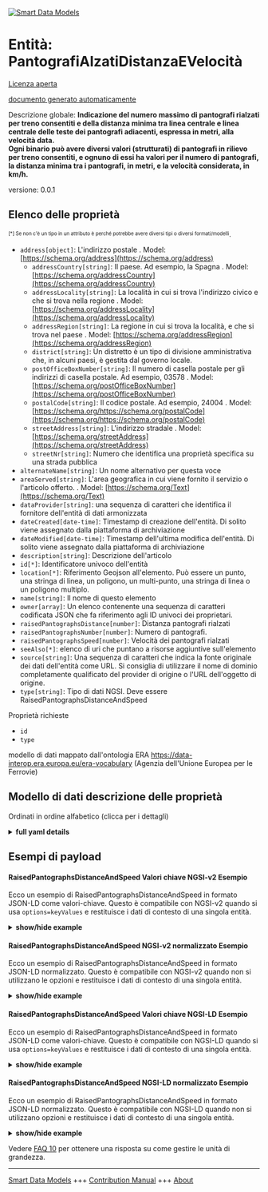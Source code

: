 <!-- 10-Header -->
    
[![Smart Data Models](https://smartdatamodels.org/wp-content/uploads/2022/01/SmartDataModels_logo.png "Logo")](https://smartdatamodels.org)    

Entità: PantografiAlzatiDistanzaEVelocità    
=========================================
<!-- /10-Header -->
    
<!-- 15-License -->
    

[Licenza aperta](https://github.com/smart-data-models//dataModel.ERA/blob/master/RaisedPantographsDistanceAndSpeed/LICENSE.md)    

[documento generato automaticamente](https://docs.google.com/presentation/d/e/2PACX-1vTs-Ng5dIAwkg91oTTUdt8ua7woBXhPnwavZ0FxgR8BsAI_Ek3C5q97Nd94HS8KhP-r_quD4H0fgyt3/pub?start=false&loop=false&delayms=3000#slide=id.gb715ace035_0_60)    
<!-- /15-License -->
    
<!-- 20-Description -->
    

Descrizione globale: **Indicazione del numero massimo di pantografi rialzati per treno consentiti e della distanza minima tra linea centrale e linea centrale delle teste dei pantografi adiacenti, espressa in metri, alla velocità data.    
Ogni binario può avere diversi valori (strutturati) di pantografi in rilievo per treno consentiti, e ognuno di essi ha valori per il numero di pantografi, la distanza minima tra i pantografi, in metri, e la velocità considerata, in km/h.**    

versione: 0.0.1    
<!-- /20-Description -->
    
<!-- 30-PropertiesList -->
    

## Elenco delle proprietà    

<sup><sub>[*] Se non c'è un tipo in un attributo è perché potrebbe avere diversi tipi o diversi formati/modelli</sub></sup>.    
- `address[object]`: L'indirizzo postale  . Model: [https://schema.org/address](https://schema.org/address)
	- `addressCountry[string]`: Il paese. Ad esempio, la Spagna  . Model: [https://schema.org/addressCountry](https://schema.org/addressCountry)    
	- `addressLocality[string]`: La località in cui si trova l'indirizzo civico e che si trova nella regione  . Model: [https://schema.org/addressLocality](https://schema.org/addressLocality)    
	- `addressRegion[string]`: La regione in cui si trova la località, e che si trova nel paese  . Model: [https://schema.org/addressRegion](https://schema.org/addressRegion)    
	- `district[string]`: Un distretto è un tipo di divisione amministrativa che, in alcuni paesi, è gestita dal governo locale.      
	- `postOfficeBoxNumber[string]`: Il numero di casella postale per gli indirizzi di casella postale. Ad esempio, 03578  . Model: [https://schema.org/postOfficeBoxNumber](https://schema.org/postOfficeBoxNumber)    
	- `postalCode[string]`: Il codice postale. Ad esempio, 24004  . Model: [https://schema.org/https://schema.org/postalCode](https://schema.org/https://schema.org/postalCode)    
	- `streetAddress[string]`: L'indirizzo stradale  . Model: [https://schema.org/streetAddress](https://schema.org/streetAddress)    
	- `streetNr[string]`: Numero che identifica una proprietà specifica su una strada pubblica      
- `alternateName[string]`: Un nome alternativo per questa voce  
- `areaServed[string]`: L'area geografica in cui viene fornito il servizio o l'articolo offerto.  . Model: [https://schema.org/Text](https://schema.org/Text)
- `dataProvider[string]`: una sequenza di caratteri che identifica il fornitore dell'entità di dati armonizzata  
- `dateCreated[date-time]`: Timestamp di creazione dell'entità. Di solito viene assegnato dalla piattaforma di archiviazione  
- `dateModified[date-time]`: Timestamp dell'ultima modifica dell'entità. Di solito viene assegnato dalla piattaforma di archiviazione  
- `description[string]`: Descrizione dell'articolo  
- `id[*]`: Identificatore univoco dell'entità  
- `location[*]`: Riferimento Geojson all'elemento. Può essere un punto, una stringa di linea, un poligono, un multi-punto, una stringa di linea o un poligono multiplo.  
- `name[string]`: Il nome di questo elemento  
- `owner[array]`: Un elenco contenente una sequenza di caratteri codificata JSON che fa riferimento agli ID univoci dei proprietari.  
- `raisedPantographsDistance[number]`: Distanza pantografi rialzati  
- `raisedPantographsNumber[number]`: Numero di pantografi.  
- `raisedPantographsSpeed[number]`: Velocità dei pantografi rialzati  
- `seeAlso[*]`: elenco di uri che puntano a risorse aggiuntive sull'elemento  
- `source[string]`: Una sequenza di caratteri che indica la fonte originale dei dati dell'entità come URL. Si consiglia di utilizzare il nome di dominio completamente qualificato del provider di origine o l'URL dell'oggetto di origine.  
- `type[string]`: Tipo di dati NGSI. Deve essere RaisedPantographsDistanceAndSpeed  
<!-- /30-PropertiesList -->
    
<!-- 35-RequiredProperties -->
    

Proprietà richieste    
- `id`  
- `type`  
<!-- /35-RequiredProperties -->
    
<!-- 40-RequiredProperties -->
    

modello di dati mappato dall'ontologia ERA https://data-interop.era.europa.eu/era-vocabulary (Agenzia dell'Unione Europea per le Ferrovie)    
<!-- /40-RequiredProperties -->
    
<!-- 50-DataModelHeader -->
    

## Modello di dati descrizione delle proprietà    

Ordinati in ordine alfabetico (clicca per i dettagli)    
<!-- /50-DataModelHeader -->
    
<!-- 60-ModelYaml -->
    
<details><summary><strong>full yaml details</strong></summary>      

```yaml    
RaisedPantographsDistanceAndSpeed:      
  description: |-      
    Indication of maximum number of raised pantographs per train allowed and minimum spacing centre line to centre line of adjacent pantograph heads, expressed in metres, at the given speed.      
    Each track can have several raised pantographs per train allowed (structured) values, and each one has values for number of pantographs, minimum distance between pantographs, in metres, and speed considered in km/h.      
  properties:      
    address:      
      description: The mailing address      
      properties:      
        addressCountry:      
          description: 'The country. For example, Spain'      
          type: string      
          x-ngsi:      
            model: https://schema.org/addressCountry      
            type: Property      
        addressLocality:      
          description: 'The locality in which the street address is, and which is in the region'      
          type: string      
          x-ngsi:      
            model: https://schema.org/addressLocality      
            type: Property      
        addressRegion:      
          description: 'The region in which the locality is, and which is in the country'      
          type: string      
          x-ngsi:      
            model: https://schema.org/addressRegion      
            type: Property      
        district:      
          description: 'A district is a type of administrative division that, in some countries, is managed by the local government'      
          type: string      
          x-ngsi:      
            type: Property      
        postOfficeBoxNumber:      
          description: 'The post office box number for PO box addresses. For example, 03578'      
          type: string      
          x-ngsi:      
            model: https://schema.org/postOfficeBoxNumber      
            type: Property      
        postalCode:      
          description: 'The postal code. For example, 24004'      
          type: string      
          x-ngsi:      
            model: https://schema.org/https://schema.org/postalCode      
            type: Property      
        streetAddress:      
          description: The street address      
          type: string      
          x-ngsi:      
            model: https://schema.org/streetAddress      
            type: Property      
        streetNr:      
          description: Number identifying a specific property on a public street      
          type: string      
          x-ngsi:      
            type: Property      
      type: object      
      x-ngsi:      
        model: https://schema.org/address      
        type: Property      
    alternateName:      
      description: An alternative name for this item      
      type: string      
      x-ngsi:      
        type: Property      
    areaServed:      
      description: The geographic area where a service or offered item is provided      
      type: string      
      x-ngsi:      
        model: https://schema.org/Text      
        type: Property      
    dataProvider:      
      description: A sequence of characters identifying the provider of the harmonised data entity      
      type: string      
      x-ngsi:      
        type: Property      
    dateCreated:      
      description: Entity creation timestamp. This will usually be allocated by the storage platform      
      format: date-time      
      type: string      
      x-ngsi:      
        type: Property      
    dateModified:      
      description: Timestamp of the last modification of the entity. This will usually be allocated by the storage platform      
      format: date-time      
      type: string      
      x-ngsi:      
        type: Property      
    description:      
      description: A description of this item      
      type: string      
      x-ngsi:      
        type: Property      
    id:      
      anyOf:      
        - description: Identifier format of any NGSI entity      
          maxLength: 256      
          minLength: 1      
          pattern: ^[\w\-\.\{\}\$\+\*\[\]`|~^@!,:\\]+$      
          type: string      
          x-ngsi:      
            type: Property      
        - description: Identifier format of any NGSI entity      
          format: uri      
          type: string      
          x-ngsi:      
            type: Property      
      description: Unique identifier of the entity      
      x-ngsi:      
        type: Property      
    location:      
      description: 'Geojson reference to the item. It can be Point, LineString, Polygon, MultiPoint, MultiLineString or MultiPolygon'      
      oneOf:      
        - description: Geojson reference to the item. Point      
          properties:      
            bbox:      
              items:      
                type: number      
              minItems: 4      
              type: array      
            coordinates:      
              items:      
                type: number      
              minItems: 2      
              type: array      
            type:      
              enum:      
                - Point      
              type: string      
          required:      
            - type      
            - coordinates      
          title: GeoJSON Point      
          type: object      
          x-ngsi:      
            type: GeoProperty      
        - description: Geojson reference to the item. LineString      
          properties:      
            bbox:      
              items:      
                type: number      
              minItems: 4      
              type: array      
            coordinates:      
              items:      
                items:      
                  type: number      
                minItems: 2      
                type: array      
              minItems: 2      
              type: array      
            type:      
              enum:      
                - LineString      
              type: string      
          required:      
            - type      
            - coordinates      
          title: GeoJSON LineString      
          type: object      
          x-ngsi:      
            type: GeoProperty      
        - description: Geojson reference to the item. Polygon      
          properties:      
            bbox:      
              items:      
                type: number      
              minItems: 4      
              type: array      
            coordinates:      
              items:      
                items:      
                  items:      
                    type: number      
                  minItems: 2      
                  type: array      
                minItems: 4      
                type: array      
              type: array      
            type:      
              enum:      
                - Polygon      
              type: string      
          required:      
            - type      
            - coordinates      
          title: GeoJSON Polygon      
          type: object      
          x-ngsi:      
            type: GeoProperty      
        - description: Geojson reference to the item. MultiPoint      
          properties:      
            bbox:      
              items:      
                type: number      
              minItems: 4      
              type: array      
            coordinates:      
              items:      
                items:      
                  type: number      
                minItems: 2      
                type: array      
              type: array      
            type:      
              enum:      
                - MultiPoint      
              type: string      
          required:      
            - type      
            - coordinates      
          title: GeoJSON MultiPoint      
          type: object      
          x-ngsi:      
            type: GeoProperty      
        - description: Geojson reference to the item. MultiLineString      
          properties:      
            bbox:      
              items:      
                type: number      
              minItems: 4      
              type: array      
            coordinates:      
              items:      
                items:      
                  items:      
                    type: number      
                  minItems: 2      
                  type: array      
                minItems: 2      
                type: array      
              type: array      
            type:      
              enum:      
                - MultiLineString      
              type: string      
          required:      
            - type      
            - coordinates      
          title: GeoJSON MultiLineString      
          type: object      
          x-ngsi:      
            type: GeoProperty      
        - description: Geojson reference to the item. MultiLineString      
          properties:      
            bbox:      
              items:      
                type: number      
              minItems: 4      
              type: array      
            coordinates:      
              items:      
                items:      
                  items:      
                    items:      
                      type: number      
                    minItems: 2      
                    type: array      
                  minItems: 4      
                  type: array      
                type: array      
              type: array      
            type:      
              enum:      
                - MultiPolygon      
              type: string      
          required:      
            - type      
            - coordinates      
          title: GeoJSON MultiPolygon      
          type: object      
          x-ngsi:      
            type: GeoProperty      
      x-ngsi:      
        type: GeoProperty      
    name:      
      description: The name of this item      
      type: string      
      x-ngsi:      
        type: Property      
    owner:      
      description: A List containing a JSON encoded sequence of characters referencing the unique Ids of the owner(s)      
      items:      
        anyOf:      
          - description: Identifier format of any NGSI entity      
            maxLength: 256      
            minLength: 1      
            pattern: ^[\w\-\.\{\}\$\+\*\[\]`|~^@!,:\\]+$      
            type: string      
            x-ngsi:      
              type: Property      
          - description: Identifier format of any NGSI entity      
            format: uri      
            type: string      
            x-ngsi:      
              type: Property      
        description: Unique identifier of the entity      
        x-ngsi:      
          type: Property      
      type: array      
      x-ngsi:      
        type: Property      
    raisedPantographsDistance:      
      description: Raised pantographs distance      
      type: number      
      x-ngsi:      
        type: Property      
    raisedPantographsNumber:      
      description: Number of pantographs.      
      type: number      
      x-ngsi:      
        type: Property      
    raisedPantographsSpeed:      
      description: Raised pantographs speed      
      type: number      
      x-ngsi:      
        type: Property      
    seeAlso:      
      description: list of uri pointing to additional resources about the item      
      oneOf:      
        - items:      
            format: uri      
            type: string      
          minItems: 1      
          type: array      
        - format: uri      
          type: string      
      x-ngsi:      
        type: Property      
    source:      
      description: 'A sequence of characters giving the original source of the entity data as a URL. Recommended to be the fully qualified domain name of the source provider, or the URL to the source object'      
      type: string      
      x-ngsi:      
        type: Property      
    type:      
      description: NGSI data type. It has to be RaisedPantographsDistanceAndSpeed      
      enum:      
        - RaisedPantographsDistanceAndSpeed      
      type: string      
      x-ngsi:      
        type: Property      
  required:      
    - id      
    - type      
  type: object      
  x-derived-from: http://data.europa.eu/949/RaisedPantographsDistanceAndSpeed      
  x-disclaimer: 'Redistribution and use in source and binary forms, with or without modification, are permitted  provided that the license conditions are met. Copyleft (c) 2023 Contributors to Smart Data Models Program'      
  x-license-url: https://github.com/smart-data-models/dataModel.ERA/blob/master/RaisedPantographsDistanceAndSpeed/LICENSE.md      
  x-model-schema: https://smart-data-models.github.io/dataModel.ERA/Certificate/schema.json      
  x-model-tags: 'ERA vocabulary, railway, train'      
  x-version: 0.0.1      
```    
</details>      
<!-- /60-ModelYaml -->
    
<!-- 70-MiddleNotes -->
    
<!-- /70-MiddleNotes -->
    
<!-- 80-Examples -->
    

## Esempi di payload    

#### RaisedPantographsDistanceAndSpeed Valori chiave NGSI-v2 Esempio    

Ecco un esempio di RaisedPantographsDistanceAndSpeed in formato JSON-LD come valori-chiave. Questo è compatibile con NGSI-v2 quando si usa `options=keyValues` e restituisce i dati di contesto di una singola entità.    
<details><summary><strong>show/hide example</strong></summary>      

```json  

{  
  "id": "urn:ngsi-ld:RaisedPantographsDistanceAndSpeed:id:XXHA:11264005",  
  "dateCreated": "2016-10-01T23:32:51Z",  
  "dateModified": "1994-01-08T16:04:55Z",  
  "source": "Design summer official cost wait travel white. Thus down magazine. Risk enjoy open view indicate daughter environment.",  
  "name": "His husband act type factor. Later pattern suggest leave. Safe rate result make still include moment. Economy like style Congress enter.",  
  "alternateName": "Describe other scene standard citizen. Exist letter down ready TV phon",  
  "description": "Meet none consider however west line read pretty. Something tell however imagine the discuss. Such whose fund morning.",  
  "dataProvider": "Song minute like table knowledge state. Notice line never support stop.",  
  "owner": [  
    "urn:ngsi-ld:RaisedPantographsDistanceAndSpeed:items:CPQC:54321719",  
    "urn:ngsi-ld:RaisedPantographsDistanceAndSpeed:items:CNAZ:75020813"  
  ],  
  "seeAlso": [  
    "urn:ngsi-ld:RaisedPantographsDistanceAndSpeed:items:SWTZ:53232778"  
  ],  
  "location": {  
    "type": "Point",  
    "coordinates": [  
      52.853707,  
      -40.868675  
    ]  
  },  
  "address": {  
    "streetAddress": "Special son three figure cost mili",  
    "addressLocality": "Myself character lot apply. Course remember market moment face boy purpose. ",  
    "addressRegion": "Air bar step cover at front. Interest result reality Mrs foot have mouth. Open thousand wo",  
    "addressCountry": "Consumer include little. Seem ",  
    "postalCode": "Out everything senior. Out staff",  
    "postOfficeBoxNumber": "Official foreign month shake bring service see. One everything military store instead assume memory. Build entire one man ground.",  
    "streetNr": "",  
    "district": "Worker expect realize above. I differenc"  
  },  
  "areaServed": "Table must who. Grow in ",  
  "type": "RaisedPantographsDistanceAndSpeed",  
  "raisedPantographsDistance": 864,  
  "raisedPantographsNumber": 864,  
  "raisedPantographsSpeed": 864
}  
```  
</details>    

#### RaisedPantographsDistanceAndSpeed NGSI-v2 normalizzato Esempio    

Ecco un esempio di RaisedPantographsDistanceAndSpeed in formato JSON-LD normalizzato. Questo è compatibile con NGSI-v2 quando non si utilizzano le opzioni e restituisce i dati di contesto di una singola entità.    
<details><summary><strong>show/hide example</strong></summary>      

```json  

{  
  "id": "urn:ngsi-ld:RaisedPantographsDistanceAndSpeed:id:XXHA:11264005",  
  "dateCreated": {  
    "type": "DateTime",  
    "value": "2016-10-01T23:32:51Z"  
  },  
  "dateModified": {  
    "type": "DateTime",  
    "value": "1994-01-08T16:04:55Z"  
  },  
  "source": {  
    "type": "Text",  
    "value": "Design summer official cost wait travel white. Thus down magazine. Risk enjoy open view indicate daughter environment."  
  },  
  "name": {  
    "type": "Text",  
    "value": "His husband act type factor. Later pattern suggest leave. Safe rate result make still include moment. Economy like style Congress enter."  
  },  
  "alternateName": {  
    "type": "Text",  
    "value": "Describe other scene standard citizen. Exist letter down ready TV phon"  
  },  
  "description": {  
    "type": "Text",  
    "value": "Meet none consider however west line read pretty. Something tell however imagine the discuss. Such whose fund morning."  
  },  
  "dataProvider": {  
    "type": "Text",  
    "value": "Song minute like table knowledge state. Notice line never support stop."  
  },  
  "owner": {  
    "type": "StructuredValue",  
    "value": [  
      "urn:ngsi-ld:RaisedPantographsDistanceAndSpeed:items:CPQC:54321719",  
      "urn:ngsi-ld:RaisedPantographsDistanceAndSpeed:items:CNAZ:75020813"  
    ]  
  },  
  "seeAlso": {  
    "type": "StructuredValue",  
    "value": [  
      "urn:ngsi-ld:RaisedPantographsDistanceAndSpeed:items:SWTZ:53232778"  
    ]  
  },  
  "location": {  
    "type": "geo:json",  
    "value": {  
      "type": "Point",  
      "coordinates": [  
        52.853707,  
        -40.868675  
      ]  
    }  
  },  
  "address": {  
    "type": "StructuredValue",  
    "value": {  
      "streetAddress": "Special son three figure cost mili",  
      "addressLocality": "Myself character lot apply. Course remember market moment face boy purpose. ",  
      "addressRegion": "Air bar step cover at front. Interest result reality Mrs foot have mouth. Open thousand wo",  
      "addressCountry": "Consumer include little. Seem ",  
      "postalCode": "Out everything senior. Out staff",  
      "postOfficeBoxNumber": "Official foreign month shake bring service see. One everything military store instead assume memory. Build entire one man ground.",  
      "streetNr": "",  
      "district": "Worker expect realize above. I differenc"  
    }  
  },  
  "areaServed": {  
    "type": "Text",  
    "value": "Table must who. Grow in "  
  },  
  "type": "RaisedPantographsDistanceAndSpeed",  
  "raisedPantographsDistance": {  
    "type": "Number",  
    "value": 864  
  },  
  "raisedPantographsNumber": {  
    "type": "Number",  
    "value": 864  
  },  
  "raisedPantographsSpeed": {  
    "type": "Number",  
    "value": 864  
  }  
}  
```  
</details>    

#### RaisedPantographsDistanceAndSpeed Valori chiave NGSI-LD Esempio    

Ecco un esempio di RaisedPantographsDistanceAndSpeed in formato JSON-LD come valori-chiave. Questo è compatibile con NGSI-LD quando si usa `options=keyValues` e restituisce i dati di contesto di una singola entità.    
<details><summary><strong>show/hide example</strong></summary>      

```json  

{  
  "id": "urn:ngsi-ld:RaisedPantographsDistanceAndSpeed:id:XXHA:11264005",  
  "dateCreated": "2016-10-01T23:32:51Z",  
  "dateModified": "1994-01-08T16:04:55Z",  
  "source": "Design summer official cost wait travel white. Thus down magazine. Risk enjoy open view indicate daughter environment.",  
  "name": "His husband act type factor. Later pattern suggest leave. Safe rate result make still include moment. Economy like style Congress enter.",  
  "alternateName": "Describe other scene standard citizen. Exist letter down ready TV phon",  
  "description": "Meet none consider however west line read pretty. Something tell however imagine the discuss. Such whose fund morning.",  
  "dataProvider": "Song minute like table knowledge state. Notice line never support stop.",  
  "owner": [  
    "urn:ngsi-ld:RaisedPantographsDistanceAndSpeed:items:CPQC:54321719",  
    "urn:ngsi-ld:RaisedPantographsDistanceAndSpeed:items:CNAZ:75020813"  
  ],  
  "seeAlso": [  
    "urn:ngsi-ld:RaisedPantographsDistanceAndSpeed:items:SWTZ:53232778"  
  ],  
  "location": {  
    "type": "Point",  
    "coordinates": [  
      52.853707,  
      -40.868675  
    ]  
  },  
  "address": {  
    "streetAddress": "Special son three figure cost mili",  
    "addressLocality": "Myself character lot apply. Course remember market moment face boy purpose. ",  
    "addressRegion": "Air bar step cover at front. Interest result reality Mrs foot have mouth. Open thousand wo",  
    "addressCountry": "Consumer include little. Seem ",  
    "postalCode": "Out everything senior. Out staff",  
    "postOfficeBoxNumber": "Official foreign month shake bring service see. One everything military store instead assume memory. Build entire one man ground.",  
    "streetNr": "",  
    "district": "Worker expect realize above. I differenc"  
  },  
  "areaServed": "Table must who. Grow in ",  
  "type": "RaisedPantographsDistanceAndSpeed",  
  "raisedPantographsDistance": 864,  
  "raisedPantographsNumber": 864,  
  "raisedPantographsSpeed": 864,  
  "@context": [  
    "https://raw.githubusercontent.com/smart-data-models/dataModel.ERA/master/context.jsonld"  
  ]  
}  
```  
</details>    

#### RaisedPantographsDistanceAndSpeed NGSI-LD normalizzato Esempio    

Ecco un esempio di RaisedPantographsDistanceAndSpeed in formato JSON-LD normalizzato. Questo è compatibile con NGSI-LD quando non si utilizzano opzioni e restituisce i dati di contesto di una singola entità.    
<details><summary><strong>show/hide example</strong></summary>      

```json  

{  
  "id": "urn:ngsi-ld:RaisedPantographsDistanceAndSpeed:id:NRAH:81561263",  
  "dateCreated": {  
    "type": "Property",  
    "value": {  
      "@type": "DateTime",  
      "@value": "1971-11-20T03:14:14Z"  
    }  
  },  
  "dateModified": {  
    "type": "Property",  
    "value": {  
      "@type": "DateTime",  
      "@value": "1970-10-03T20:50:52Z"  
    }  
  },  
  "source": {  
    "type": "Property",  
    "value": "War game help give"  
  },  
  "name": {  
    "type": "Property",  
    "value": "Watch within challenge safe. Raise available seem compare body early. None face safe term before environment drop"  
  },  
  "alternateName": {  
    "type": "Property",  
    "value": "Court I loo"  
  },  
  "description": {  
    "type": "Property",  
    "value": "Them site whole should play generation question. Significant on teach of none."  
  },  
  "dataProvider": {  
    "type": "Property",  
    "value": "Bag care religious possible source media team. Skill politics blue yes according."  
  },  
  "owner": {  
    "type": "Property",  
    "value": [  
      "urn:ngsi-ld:RaisedPantographsDistanceAndSpeed:items:DKUU:20419467",  
      "urn:ngsi-ld:RaisedPantographsDistanceAndSpeed:items:BFPP:72232537"  
    ]  
  },  
  "seeAlso": {  
    "type": "Property",  
    "value": [  
      "urn:ngsi-ld:RaisedPantographsDistanceAndSpeed:items:XVYI:24654995"  
    ]  
  },  
  "location": {  
    "type": "Property",  
    "value": {  
      "type": "Point",  
      "coordinates": [  
        33.252656,  
        109.596554  
      ]  
    }  
  },  
  "address": {  
    "type": "Property",  
    "value": {  
      "streetAddress": "Break seem system real part become pay. Sense baby total care investment. Figure break likely behavior talk morning estab",  
      "addressLocality": "Quite himself drive trouble pay they guy. History role mome",  
      "addressRegion": "Cut seem painting race.",  
      "addressCountry": "Room whose forget soldier evidence air. Memory artist real western myse",  
      "postalCode": "Glass artist leg modern. Republican reflect hot skill democratic speak.",  
      "postOfficeBoxNumber": "Serious art magazine morning serious histor",  
      "streetNr": "Small w",  
      "district": "Remain environment performance campaign. Test traditional want call. Building forget argue suggest."  
    }  
  },  
  "areaServed": {  
    "type": "Property",  
    "value": "Forward gun require "  
  },  
  "type": "RaisedPantographsDistanceAndSpeed",  
  "raisedPantographsDistance": {  
    "type": "Property",  
    "value": 131  
  },  
  "raisedPantographsNumber": {  
    "type": "Property",  
    "value": 478  
  },  
  "raisedPantographsSpeed": {  
    "type": "Property",  
    "value": 219  
  },  
  "@context": [  
    "https://raw.githubusercontent.com/smart-data-models/dataModel.ERA/master/context.jsonld"  
  ]  
}  
```  
</details><!-- /80-Examples -->
    
<!-- 90-FooterNotes -->
    
<!-- /90-FooterNotes -->
    
<!-- 95-Units -->
    

Vedere [FAQ 10](https://smartdatamodels.org/index.php/faqs/) per ottenere una risposta su come gestire le unità di grandezza.    
<!-- /95-Units -->
    
<!-- 97-LastFooter -->
    
---    

[Smart Data Models](https://smartdatamodels.org) +++ [Contribution Manual](https://bit.ly/contribution_manual) +++ [About](https://bit.ly/Introduction_SDM)<!-- /97-LastFooter -->
    
